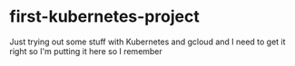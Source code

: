 # first-kubernetes-project
Just trying out some stuff with Kubernetes and gcloud and I need to get it right so I'm putting it here so I remember
